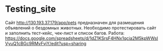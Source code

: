 # Testing_site
Сайт http://130.193.37.179/app/pets предназначен для размещения объявлений о бездомных животных. Необходимо протестировать сайт и заполнить тест-кейс, чек-лист и список багов.
Работа: https://docs.google.com/spreadsheets/d/1dZ1KSrsF4HNx1qcia2M5kpWWsIVyuQ1cBGc9RMvFvjY/edit?usp=sharing
